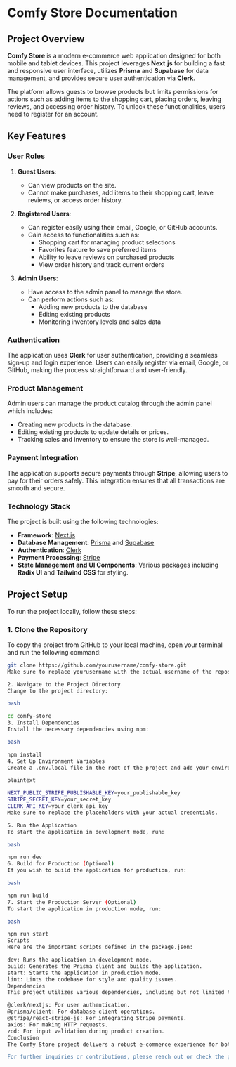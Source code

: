 # Comfy Store Documentation

## Project Overview

**Comfy Store** is a modern e-commerce web application designed for both mobile and tablet devices. This project leverages **Next.js** for building a fast and responsive user interface, utilizes **Prisma** and **Supabase** for data management, and provides secure user authentication via **Clerk**.

The platform allows guests to browse products but limits permissions for actions such as adding items to the shopping cart, placing orders, leaving reviews, and accessing order history. To unlock these functionalities, users need to register for an account.

## Key Features

### User Roles

1. **Guest Users**:

   - Can view products on the site.
   - Cannot make purchases, add items to their shopping cart, leave reviews, or access order history.

2. **Registered Users**:

   - Can register easily using their email, Google, or GitHub accounts.
   - Gain access to functionalities such as:
     - Shopping cart for managing product selections
     - Favorites feature to save preferred items
     - Ability to leave reviews on purchased products
     - View order history and track current orders

3. **Admin Users**:
   - Have access to the admin panel to manage the store.
   - Can perform actions such as:
     - Adding new products to the database
     - Editing existing products
     - Monitoring inventory levels and sales data

### Authentication

The application uses **Clerk** for user authentication, providing a seamless sign-up and login experience. Users can easily register via email, Google, or GitHub, making the process straightforward and user-friendly.

### Product Management

Admin users can manage the product catalog through the admin panel which includes:

- Creating new products in the database.
- Editing existing products to update details or prices.
- Tracking sales and inventory to ensure the store is well-managed.

### Payment Integration

The application supports secure payments through **Stripe**, allowing users to pay for their orders safely. This integration ensures that all transactions are smooth and secure.

### Technology Stack

The project is built using the following technologies:

- **Framework**: [Next.js](https://nextjs.org/)
- **Database Management**: [Prisma](https://www.prisma.io/) and [Supabase](https://supabase.io/)
- **Authentication**: [Clerk](https://clerk.dev/)
- **Payment Processing**: [Stripe](https://stripe.com/)
- **State Management and UI Components**: Various packages including **Radix UI** and **Tailwind CSS** for styling.

## Project Setup

To run the project locally, follow these steps:

### 1. Clone the Repository

To copy the project from GitHub to your local machine, open your terminal and run the following command:

```bash
git clone https://github.com/yourusername/comfy-store.git
Make sure to replace yourusername with the actual username of the repository owner on GitHub.

2. Navigate to the Project Directory
Change to the project directory:

bash

cd comfy-store
3. Install Dependencies
Install the necessary dependencies using npm:

bash

npm install
4. Set Up Environment Variables
Create a .env.local file in the root of the project and add your environment variables. You will need to set your Stripe keys and Clerk API keys. Example:

plaintext

NEXT_PUBLIC_STRIPE_PUBLISHABLE_KEY=your_publishable_key
STRIPE_SECRET_KEY=your_secret_key
CLERK_API_KEY=your_clerk_api_key
Make sure to replace the placeholders with your actual credentials.

5. Run the Application
To start the application in development mode, run:

bash

npm run dev
6. Build for Production (Optional)
If you wish to build the application for production, run:

bash

npm run build
7. Start the Production Server (Optional)
To start the application in production mode, run:

bash

npm run start
Scripts
Here are the important scripts defined in the package.json:

dev: Runs the application in development mode.
build: Generates the Prisma client and builds the application.
start: Starts the application in production mode.
lint: Lints the codebase for style and quality issues.
Dependencies
This project utilizes various dependencies, including but not limited to:

@clerk/nextjs: For user authentication.
@prisma/client: For database client operations.
@stripe/react-stripe-js: For integrating Stripe payments.
axios: For making HTTP requests.
zod: For input validation during product creation.
Conclusion
The Comfy Store project delivers a robust e-commerce experience for both customers and administrators. With its user-friendly interface and powerful backend capabilities, it is designed to provide an effective online shopping solution. Whether you're browsing as a guest or managing products as an admin, Comfy Store aims to meet the needs of all users in the ever-growing world of online retail.

For further inquiries or contributions, please reach out or check the project repository.
```
